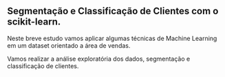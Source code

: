 ## Segmentação e Classificação de Clientes com o scikit-learn.

<p> Neste breve estudo vamos aplicar algumas técnicas de Machine Learning em um dataset orientado a área de vendas.  </p>
<p> Vamos realizar a análise exploratória dos dados, segmentação e classificação de clientes.  </p>

 

